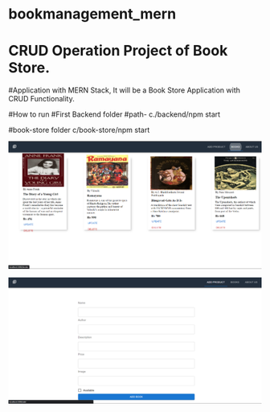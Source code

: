 # bookmanagement_mern

# CRUD Operation Project of Book Store.
#Application with MERN Stack, It will  be a Book Store Application with CRUD Functionality.

#How to run 
#First Backend folder 
#path- c./backend/npm start
 
#book-store folder
c/book-store/npm start





<p align="centre"> <img src="img1.png/?username=peeyushshar&label=Profile%20views&color=0e75b6&style=flat" alt="peeyushshar" /> </p>

<p align="centre"> <img src="img2.png/?username=peeyushshar&label=Profile%20views&color=0e75b6&style=flat" alt="peeyushshar" /> </p>




	
